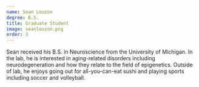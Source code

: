 ```yaml
---
name: Sean Louzon
degree: B.S.
title: Graduate Student
image: seanlouzon.png
order: 3
---
```

Sean received his B.S. in Neuroscience from the University of Michigan. In the lab, he is interested in aging-related disorders including neurodegeneration and how they relate to the field of epigenetics. Outside of lab, he enjoys going out for all-you-can-eat sushi and playing sports including soccer and volleyball.
